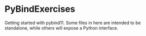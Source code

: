 # PyBindExercises
Getting started with pybind11. Some files in here are intended to be standalone, while others will expose a Python interface.  
